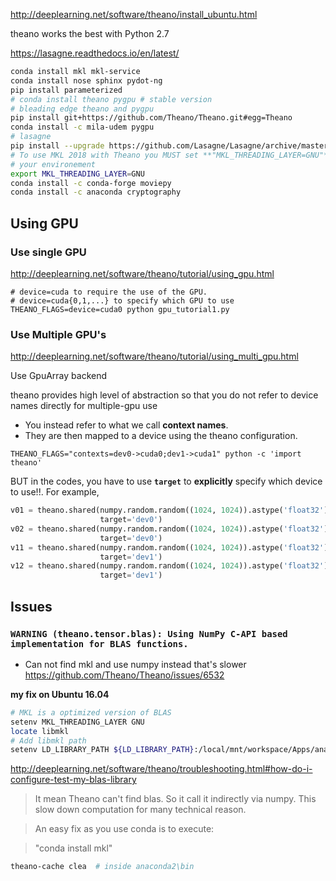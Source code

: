 http://deeplearning.net/software/theano/install_ubuntu.html

theano works the best with Python 2.7

https://lasagne.readthedocs.io/en/latest/

 ```sh
conda install mkl mkl-service
conda install nose sphinx pydot-ng
pip install parameterized
# conda install theano pygpu # stable version
# bleading edge theano and pygpu
pip install git+https://github.com/Theano/Theano.git#egg=Theano
conda install -c mila-udem pygpu
# lasagne
pip install --upgrade https://github.com/Lasagne/Lasagne/archive/master.zip
# To use MKL 2018 with Theano you MUST set **"MKL_THREADING_LAYER=GNU"** in
# your environement
 export MKL_THREADING_LAYER=GNU
 conda install -c conda-forge moviepy
 conda install -c anaconda cryptography
 ```

 ## Using **GPU**

 ### Use single GPU
 
 http://deeplearning.net/software/theano/tutorial/using_gpu.html

```shell
# device=cuda to require the use of the GPU. 
# device=cuda{0,1,...} to specify which GPU to use
THEANO_FLAGS=device=cuda0 python gpu_tutorial1.py
```

### Use Multiple GPU's

http://deeplearning.net/software/theano/tutorial/using_multi_gpu.html

Use GpuArray backend

theano provides high level of abstraction so that you do not refer to device names directly for multiple-gpu use
- You instead refer to what we call **context names**. 
- They are then mapped to a device using the theano configuration.

```
THEANO_FLAGS="contexts=dev0->cuda0;dev1->cuda1" python -c 'import theano'
```
BUT in the codes, you have to use **`target`** to **explicitly** specify which device to use!!. For example, 
```python
v01 = theano.shared(numpy.random.random((1024, 1024)).astype('float32'),
                    target='dev0')
v02 = theano.shared(numpy.random.random((1024, 1024)).astype('float32'),
                    target='dev0')
v11 = theano.shared(numpy.random.random((1024, 1024)).astype('float32'),
                    target='dev1')
v12 = theano.shared(numpy.random.random((1024, 1024)).astype('float32'),
                    target='dev1')
```

## Issues

### `WARNING (theano.tensor.blas): Using NumPy C-API based implementation for BLAS functions.`
  - Can not find mkl and use numpy instead that's slower
  https://github.com/Theano/Theano/issues/6532

**my fix on Ubuntu 16.04**

```sh
# MKL is a optimized version of BLAS
setenv MKL_THREADING_LAYER GNU
locate libmkl
# Add libmkl path
setenv LD_LIBRARY_PATH ${LD_LIBRARY_PATH}:/local/mnt/workspace/Apps/anaconda2/lib
```
http://deeplearning.net/software/theano/troubleshooting.html#how-do-i-configure-test-my-blas-library



> It mean Theano can't find blas. So it call it indirectly via numpy. This
slow down computation for many technical reason.

>An easy fix as you use conda is to execute:

>"conda install mkl"

```sh
theano-cache clea  # inside anaconda2\bin
```